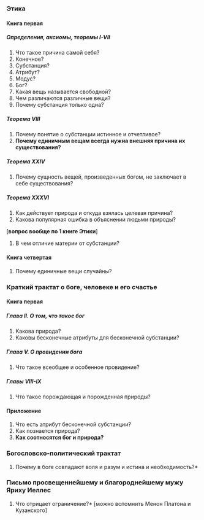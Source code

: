 ### Этика
#### Книга первая
##### Определения, аксиомы, теоремы I-VII
1. Что такое причина самой себя? 
2. Конечное? 
3. Субстанция? 
4. Атрибут? 
5. Модус?
6. Бог?
7. Какая вещь называется свободной?
8. Чем различаются различные вещи?
9. Почему субстанция только одна?
##### Теорема VIII
1. Почему понятие о субстанции истинное и отчетливое?
2. **Почему единичным вещам всегда нужна внешняя причина их существования?**
##### Теорема XXIV
1. Почему сущность вещей, произведенных богом, не заключает в себе существования?
##### Теорема XXXVI
1. Как действует природа и откуда взялась целевая причина?
2. Какова популярная ошибка в объяснении людьми природы?

[**вопрос вообще по 1 книге Этики**]
1. В чем отличие материи от субстанции?
#### Книга четвертая
1. Почему единичные вещи случайны?
### Краткий трактат о боге, человеке и его счастье
#### Книга первая
##### Глава II. О том, что такое бог
1. Какова природа?
2. Каковы бесконечные атрибуты для бесконечной субстанции?
##### Глава V. О провидении бога
1. Что такое всеобщее и особенное провидение?
##### Главы VIII-IX
1. Что такое порождающая и порожденная природы?
#### Приложение
1. Что есть атрибут бесконечной субстанции?
2. Как познается природа?
3. **Как соотносятся бог и природа?**
### Богословско-политический трактат
1. Почему в боге совпадают воля и разум и истина и необходимость?*
### Письмо просвещеннейшему и благороднейшему мужу Яриху Иеллес
1. Что отрицает ограничение?* [можно вспомнить Менон Платона и Кузанского]